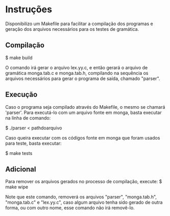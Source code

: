 # Instruções
Disponibilizo um Makefile para facilitar a compilação dos programas e geração dos arquivos necessários para os testes de gramática.

## Compilação
$ make build

O comando irá gerar o arquivo lex.yy.c, e então gerará o arquivo de gramática monga.tab.c e monga.tab.h, compilando na sequência os arquivos necessários para gerar o programa de saída, chamado "parser".

## Execução
Caso o programa seja compilado através do Makefile, o mesmo se chamará 'parser'. Para executá-lo com um arquivo fonte em monga, basta executar na linha de comando:

$ ./parser < pathdoarquivo

Caso queira executar com os códigos fonte em monga que foram usados para teste, basta executar:

$ make tests

## Adicional
Para remover os arquivos gerados no processo de compilação, execute:
$ make wipe

Note que este comando, removerá os arquivos "parser", "monga.tab.h", "monga.tab.c" e "lex.yy.c", caso algum arquivo tenha sido gerado de outra forma, ou com outro nome, esse comando não irá removê-lo.
